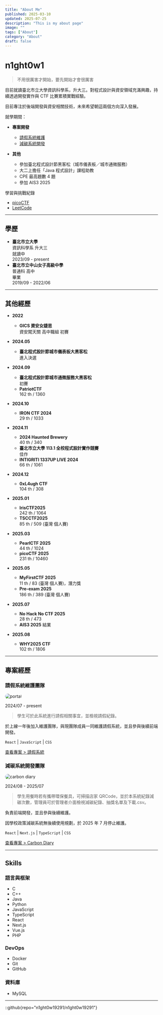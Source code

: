 ```yaml
---
title: "About Me"
published: 2025-03-10
updated: 2025-07-25
description: "This is my about page"
image: ""
tags: ["About"]
category: "About"
draft: false
---
```


# n1ght0w1

> 不用很厲害才開始，要先開始才會很厲害

目前就讀臺北市立大學資訊科學系，升大三。對程式設計與資安領域充滿興趣，持續透過開發實作與 CTF 比賽累積實戰經驗。

目前專注於後端開發與資安相關技術，未來希望朝這兩個方向深入發展。

就學期間：

- **專案開發**

  - [請假系統維護](#請假系統維護團隊)
  - [減碳系統開發](#減碳系統開發團隊)

- **其他**
  - 參加臺北程式設計節黑客松（城市儀表板／城市通微服務）
  - 大二上擔任「Java 程式設計」課程助教
  - CPE 最高題數 4 題
  - 參加 AIS3 2025

學習與挑戰紀錄

- [picoCTF](https://play.picoctf.org/users/n1ght0w1)
- [LeetCode](https://leetcode.com/u/n1ght0w1/)

---

## 學歷

- **臺北市立大學**  
  資訊科學系 升大三  
  就讀中  
  2023/09 - present
- **臺北市立中山女子高級中學**  
  普通科 高中  
  畢業  
  2019/09 - 2022/06

---

## 其他經歷

- **2022**

  - **GICS 資安女婕思**  
    資安闖天關 高中職組 初賽

- **2024.05**

  - **臺北程式設計節城市儀表板大黑客松**  
    進入決選

- **2024.09**

  - **臺北程式設計節城市通微服務大黑客松**  
    初賽
  - **PatriotCTF**  
    162 th / 1360

- **2024.10**
  - **IRON CTF 2024**  
    29 th / 1033
- **2024.11**

  - **2024 Haunted Brewery**  
    40 th / 340
  - **臺北市立大學 113.1 全校程式設計實作競賽**  
    佳作
  - **INTIGRITI 1337UP LIVE 2024**  
    66 th / 1061

- **2024.12**

  - **0xL4ugh CTF**  
    104 th / 308

- **2025.01**

  - **IrisCTF2025**  
    242 th / 1064
  - **TSCCTF2025**  
    85 th / 509 (臺灣 個人賽)

- **2025.03**

  - **PearlCTF 2025**  
    44 th / 1024
  - **picoCTF 2025**  
    231 th / 10460

- **2025.05**

  - **MyFirstCTF 2025**  
    11 th / 83 (臺灣 個人賽)，潛力獎
  - **Pre-exam 2025**  
    186 th / 389 (臺灣 個人賽)

- **2025.07**

  - **No Hack No CTF 2025**  
    28 th / 473
  - **AIS3 2025**
    結業

- **2025.08**

  - **WHY2025 CTF**  
    102 th / 1806

---

## 專案經歷

### 請假系統維護團隊

<img src="/assets/images/project/portal_img.png" alt="portal" style="max-height: 400px; max-width: 50%; border-radius: 16px;" />

2024/07 - present

> 學生可於此系統進行請假相關事宜，並檢視請假紀錄。

於上線一年後加入維護團隊，與現團隊成員一同維護請假系統，並且參與後續前端開發。

`React` | `JavaScript` | `CSS`

[查看專案 > 請假系統](https://portal.utaipei.edu.tw/)

### 減碳系統開發團隊

<img src="/assets/images/project/carbon_img.png" alt="carbon diary" style="max-height: 400px; max-width: 50%; border-radius: 16px;" />

2024/08 - 2025/07

> 學生用餐時若有攜帶環保餐具，可掃描店家 QRCode，並於本系統紀錄減碳次數，管理員可於管理者介面檢視減碳紀錄、抽獎名單及下載.csv。

負責前端開發，並且參與後續維護。

因學校政策減碳系統無後續使用規劃，於 2025 年 7 月停止維護。

`React` | `Next.js` | `TypeScript` | `CSS`

[查看專案 > Carbon Diary](https://portal.utaipei.edu.tw/)

---

## Skills

### 語言與框架

- C
- C++
- Java
- Python
- JavaScript
- TypeScript
- React
- Next.js
- Vue.js
- PHP

### DevOps

- Docker
- Git
- GitHub

### 資料庫

- MySQL

---

::github{repo="n1ght0w19291/n1ght0w19291"}
